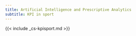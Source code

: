 ```yaml
---
title: Artificial Intelligence and Prescriptive Analytics
subtitle: KPI in sport
---
```


{{< include _cs-kpisport.md >}}